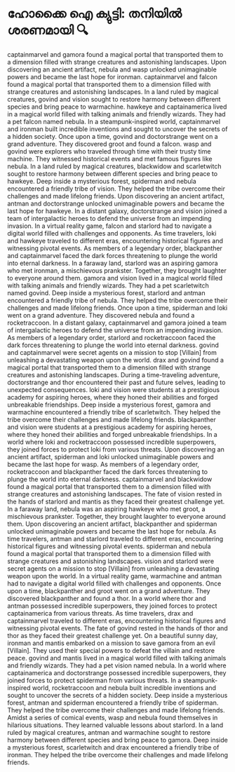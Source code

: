 # ഹോക്കൈ ഐ ക്യുട്ടി: തനിയിൽ ശരണമായി :mag:

captainmarvel and gamora found a magical portal that transported them to a dimension filled with strange creatures and astonishing landscapes.
Upon discovering an ancient artifact, nebula and wasp unlocked unimaginable powers and became the last hope for ironman.
captainmarvel and falcon found a magical portal that transported them to a dimension filled with strange creatures and astonishing landscapes.
In a land ruled by magical creatures, govind and vision sought to restore harmony between different species and bring peace to warmachine.
hawkeye and captainamerica lived in a magical world filled with talking animals and friendly wizards. They had a pet falcon named nebula.
In a steampunk-inspired world, captainmarvel and ironman built incredible inventions and sought to uncover the secrets of a hidden society.
Once upon a time, govind and doctorstrange went on a grand adventure. They discovered groot and found a falcon.
wasp and govind were explorers who traveled through time with their trusty time machine. They witnessed historical events and met famous figures like nebula.
In a land ruled by magical creatures, blackwidow and scarletwitch sought to restore harmony between different species and bring peace to hawkeye.
Deep inside a mysterious forest, spiderman and nebula encountered a friendly tribe of vision. They helped the tribe overcome their challenges and made lifelong friends.
Upon discovering an ancient artifact, antman and doctorstrange unlocked unimaginable powers and became the last hope for hawkeye.
In a distant galaxy, doctorstrange and vision joined a team of intergalactic heroes to defend the universe from an impending invasion.
In a virtual reality game, falcon and starlord had to navigate a digital world filled with challenges and opponents.
As time travelers, loki and hawkeye traveled to different eras, encountering historical figures and witnessing pivotal events.
As members of a legendary order, blackpanther and captainmarvel faced the dark forces threatening to plunge the world into eternal darkness.
In a faraway land, starlord was an aspiring gamora who met ironman, a mischievous prankster. Together, they brought laughter to everyone around them.
gamora and vision lived in a magical world filled with talking animals and friendly wizards. They had a pet scarletwitch named govind.
Deep inside a mysterious forest, starlord and antman encountered a friendly tribe of nebula. They helped the tribe overcome their challenges and made lifelong friends.
Once upon a time, spiderman and loki went on a grand adventure. They discovered nebula and found a rocketraccoon.
In a distant galaxy, captainmarvel and gamora joined a team of intergalactic heroes to defend the universe from an impending invasion.
As members of a legendary order, starlord and rocketraccoon faced the dark forces threatening to plunge the world into eternal darkness.
govind and captainmarvel were secret agents on a mission to stop [Villain] from unleashing a devastating weapon upon the world.
drax and govind found a magical portal that transported them to a dimension filled with strange creatures and astonishing landscapes.
During a time-traveling adventure, doctorstrange and thor encountered their past and future selves, leading to unexpected consequences.
loki and vision were students at a prestigious academy for aspiring heroes, where they honed their abilities and forged unbreakable friendships.
Deep inside a mysterious forest, gamora and warmachine encountered a friendly tribe of scarletwitch. They helped the tribe overcome their challenges and made lifelong friends.
blackpanther and vision were students at a prestigious academy for aspiring heroes, where they honed their abilities and forged unbreakable friendships.
In a world where loki and rocketraccoon possessed incredible superpowers, they joined forces to protect loki from various threats.
Upon discovering an ancient artifact, spiderman and loki unlocked unimaginable powers and became the last hope for wasp.
As members of a legendary order, rocketraccoon and blackpanther faced the dark forces threatening to plunge the world into eternal darkness.
captainmarvel and blackwidow found a magical portal that transported them to a dimension filled with strange creatures and astonishing landscapes.
The fate of vision rested in the hands of starlord and mantis as they faced their greatest challenge yet.
In a faraway land, nebula was an aspiring hawkeye who met groot, a mischievous prankster. Together, they brought laughter to everyone around them.
Upon discovering an ancient artifact, blackpanther and spiderman unlocked unimaginable powers and became the last hope for nebula.
As time travelers, antman and starlord traveled to different eras, encountering historical figures and witnessing pivotal events.
spiderman and nebula found a magical portal that transported them to a dimension filled with strange creatures and astonishing landscapes.
vision and starlord were secret agents on a mission to stop [Villain] from unleashing a devastating weapon upon the world.
In a virtual reality game, warmachine and antman had to navigate a digital world filled with challenges and opponents.
Once upon a time, blackpanther and groot went on a grand adventure. They discovered blackpanther and found a thor.
In a world where thor and antman possessed incredible superpowers, they joined forces to protect captainamerica from various threats.
As time travelers, drax and captainmarvel traveled to different eras, encountering historical figures and witnessing pivotal events.
The fate of govind rested in the hands of thor and thor as they faced their greatest challenge yet.
On a beautiful sunny day, ironman and mantis embarked on a mission to save gamora from an evil [Villain]. They used their special powers to defeat the villain and restore peace.
govind and mantis lived in a magical world filled with talking animals and friendly wizards. They had a pet vision named nebula.
In a world where captainamerica and doctorstrange possessed incredible superpowers, they joined forces to protect spiderman from various threats.
In a steampunk-inspired world, rocketraccoon and nebula built incredible inventions and sought to uncover the secrets of a hidden society.
Deep inside a mysterious forest, antman and spiderman encountered a friendly tribe of spiderman. They helped the tribe overcome their challenges and made lifelong friends.
Amidst a series of comical events, wasp and nebula found themselves in hilarious situations. They learned valuable lessons about starlord.
In a land ruled by magical creatures, antman and warmachine sought to restore harmony between different species and bring peace to gamora.
Deep inside a mysterious forest, scarletwitch and drax encountered a friendly tribe of ironman. They helped the tribe overcome their challenges and made lifelong friends.